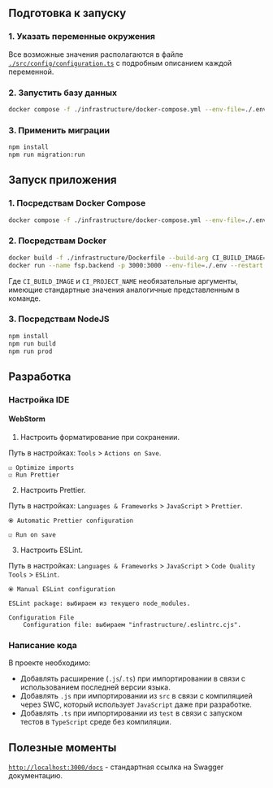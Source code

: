 ## Подготовка к запуску

### 1. Указать переменные окружения
Все возможные значения располагаются в файле [`./src/config/configuration.ts`](./src/config/configuration.ts) 
с подробным описанием каждой переменной.

### 2. Запустить базу данных
```bash
docker compose -f ./infrastructure/docker-compose.yml --env-file=./.env up -d postgres
```

### 3. Применить миграции
```bash
npm install
npm run migration:run
```

## Запуск приложения

### 1. Посредствам Docker Compose
```bash
docker compose -f ./infrastructure/docker-compose.yml --env-file=./.env up -d backend
```

### 2. Посредствам Docker
```bash
docker build -f ./infrastructure/Dockerfile --build-arg CI_BUILD_IMAGE=node:22.16.0-alpine --build-arg CI_PROJECT_NAME=backend -t fsp.backend:latest .
docker run --name fsp.backend -p 3000:3000 --env-file=./.env --restart unless-stopped -d fsp.backend:latest
```

Где `CI_BUILD_IMAGE` и `CI_PROJECT_NAME` необязательные аргументы,
имеющие стандартные значения аналогичные представленным в команде.

### 3. Посредствам NodeJS
```bash
npm install
npm run build
npm run prod
```

## Разработка

### Настройка IDE

#### WebStorm

1. Настроить форматирование при сохранении.

Путь в настройках: `Tools` > `Actions on Save`.

```
☑ Optimize imports
☑ Run Prettier
```

2. Настроить Prettier.

Путь в настройках: `Languages & Frameworks` > `JavaScript` > `Prettier`.

```
⦿ Automatic Prettier configuration

☑ Run on save
```

3. Настроить ESLint.

Путь в настройках: `Languages & Frameworks` > `JavaScript` > `Code Quality Tools` > `ESLint`.

```
⦿ Manual ESLint configuration

ESLint package: выбираем из текущего node_modules.

Configuration File
    Configuration file: выбираем "infrastructure/.eslintrc.cjs".
```

### Написание кода

В проекте необходимо:

- Добавлять расширение (`.js`/`.ts`) при импортировании
  в связи с использованием последней версии языка.
- Добавлять `.js` при импортировании из `src`
  в связи с компиляцией через SWC, который использует `JavaScript`
  даже при разработке.
- Добавлять `.ts` при импортировании из `test`
  в связи с запуском тестов в `TypeScript` среде без компиляции.

## Полезные моменты

[`http://localhost:3000/docs`](http://localhost:3000/docs) - стандартная ссылка на Swagger документацию.